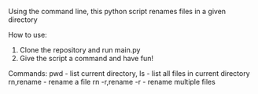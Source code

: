 Using the command line, this python script renames files in a given directory

How to use:
  1. Clone the repository and run main.py
  2. Give the script a command and have fun!
  
Commands:
pwd - list current directory,
ls - list all files in current directory
rn,rename - rename a file
rn -r,rename -r - rename multiple files
 
